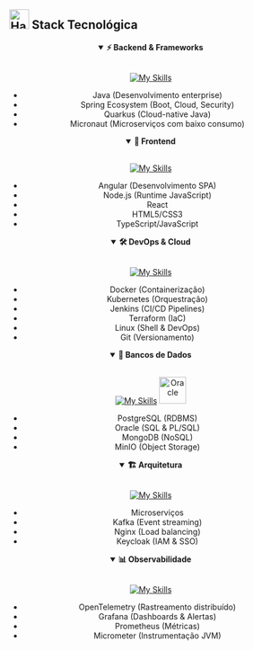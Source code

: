 ## <img src="https://raw.githubusercontent.com/Tarikul-Islam-Anik/Animated-Fluent-Emojis/master/Emojis/Objects/Hammer%20and%20Wrench.png" alt="Hammer and Wrench" width="35" height="35" /> Stack Tecnológica

<div align="center">

<!-- Backend & Frameworks -->
<details open>
<summary><b>⚡ Backend & Frameworks</b></summary>
<br>

[![My Skills](https://skillicons.dev/icons?i=java,spring,nodejs,quarkus&theme=dark)](https://skillicons.dev)

- Java (Desenvolvimento enterprise)
- Spring Ecosystem (Boot, Cloud, Security)
- Quarkus (Cloud-native Java)
- Micronaut (Microserviços com baixo consumo)

</details>

<!-- Frontend -->
<details open>
<summary><b>🎨 Frontend</b></summary>
<br>

[![My Skills](https://skillicons.dev/icons?i=html,css,js,ts,react,angular,nodejs&theme=dark)](https://skillicons.dev)

- Angular (Desenvolvimento SPA)
- Node.js (Runtime JavaScript)
- React
- HTML5/CSS3
- TypeScript/JavaScript

</details>

<!-- DevOps & Cloud -->
<details open>
<summary><b>🛠️ DevOps & Cloud</b></summary>
<br>

[![My Skills](https://skillicons.dev/icons?i=docker,kubernetes,jenkins,terraform,linux,git&theme=dark)](https://skillicons.dev)

- Docker (Containerização)
- Kubernetes (Orquestração)
- Jenkins (CI/CD Pipelines)
- Terraform (IaC)
- Linux (Shell & DevOps)
- Git (Versionamento)

</details>

<!-- Bancos de Dados -->
<details open>
<summary><b>💾 Bancos de Dados</b></summary>
<br>

[![My Skills](https://skillicons.dev/icons?i=postgres,mongodb,redis&theme=dark)](https://skillicons.dev)
<img src="https://cdn.jsdelivr.net/gh/devicons/devicon/icons/oracle/oracle-original.svg" width="48" height="48" alt="Oracle" />

- PostgreSQL (RDBMS)
- Oracle (SQL & PL/SQL)
- MongoDB (NoSQL)
- MinIO (Object Storage)

</details>

<!-- Arquitetura -->
<details open>
<summary><b>🏗️ Arquitetura</b></summary>
<br>

[![My Skills](https://skillicons.dev/icons?i=kafka,nginx&theme=dark)](https://skillicons.dev)

- Microserviços
- Kafka (Event streaming)
- Nginx (Load balancing)
- Keycloak (IAM & SSO)

</details>

<!-- Observabilidade -->
<details open>
<summary><b>📊 Observabilidade</b></summary>
<br>

[![My Skills](https://skillicons.dev/icons?i=grafana,prometheus&theme=dark)](https://skillicons.dev)

- OpenTelemetry (Rastreamento distribuído)
- Grafana (Dashboards & Alertas)
- Prometheus (Métricas)
- Micrometer (Instrumentação JVM)

</details>

</div>

